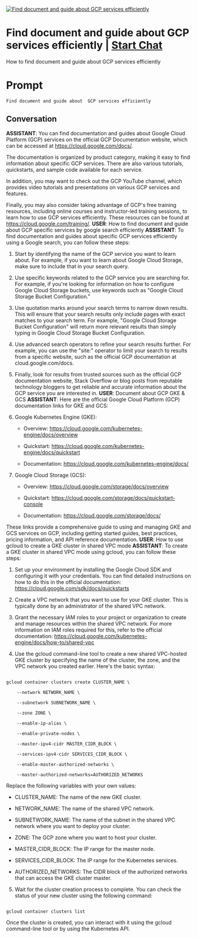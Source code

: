 
[![Find document and guide about  GCP services efficiently](https://flow-prompt-covers.s3.us-west-1.amazonaws.com/icon/minimalist/mini_8.png)](https://gptcall.net/chat.html?data=%7B%22contact%22%3A%7B%22id%22%3A%22K2lJkOD9n58YspDy1wM4a%22%2C%22flow%22%3Atrue%7D%7D)
# Find document and guide about  GCP services efficiently | [Start Chat](https://gptcall.net/chat.html?data=%7B%22contact%22%3A%7B%22id%22%3A%22K2lJkOD9n58YspDy1wM4a%22%2C%22flow%22%3Atrue%7D%7D)
How to find document and guide about  GCP services efficiently

# Prompt

```
Find document and guide about  GCP services efficiently
```

## Conversation

**ASSISTANT**: You can find documentation and guides about Google Cloud Platform (GCP) services on the official GCP Documentation website, which can be accessed at https://cloud.google.com/docs/.



The documentation is organized by product category, making it easy to find information about specific GCP services. There are also various tutorials, quickstarts, and sample code available for each service.



In addition, you may want to check out the GCP YouTube channel, which provides video tutorials and presentations on various GCP services and features.



Finally, you may also consider taking advantage of GCP's free training resources, including online courses and instructor-led training sessions, to learn how to use GCP services efficiently. These resources can be found at https://cloud.google.com/training/.
**USER**: How to find document and guide about GCP specific services by google search efficiently
**ASSISTANT**: To find documentation and guides about specific GCP services efficiently using a Google search, you can follow these steps:



1. Start by identifying the name of the GCP service you want to learn about. For example, if you want to learn about Google Cloud Storage, make sure to include that in your search query.



2. Use specific keywords related to the GCP service you are searching for. For example, if you're looking for information on how to configure Google Cloud Storage buckets, use keywords such as "Google Cloud Storage Bucket Configuration."



3. Use quotation marks around your search terms to narrow down results. This will ensure that your search results only include pages with exact matches to your search term. For example, "Google Cloud Storage Bucket Configuration" will return more relevant results than simply typing in Google Cloud Storage Bucket Configuration.



4. Use advanced search operators to refine your search results further. For example, you can use the "site:" operator to limit your search to results from a specific website, such as the official GCP documentation at cloud.google.com/docs.



5. Finally, look for results from trusted sources such as the official GCP documentation website, Stack Overflow or blog posts from reputable technology bloggers to get reliable and accurate information about the GCP service you are interested in.
**USER**: Document about GCP GKE & GCS
**ASSISTANT**: Here are the official Google Cloud Platform (GCP) documentation links for GKE and GCS:



1. Google Kubernetes Engine (GKE): 

   - Overview: https://cloud.google.com/kubernetes-engine/docs/overview

   - Quickstart: https://cloud.google.com/kubernetes-engine/docs/quickstart

   - Documentation: https://cloud.google.com/kubernetes-engine/docs/

   

2. Google Cloud Storage (GCS):

   - Overview: https://cloud.google.com/storage/docs/overview

   - Quickstart: https://cloud.google.com/storage/docs/quickstart-console

   - Documentation: https://cloud.google.com/storage/docs/ 



These links provide a comprehensive guide to using and managing GKE and GCS services on GCP, including getting started guides, best practices, pricing information, and API reference documentation.
**USER**: How to use gcloud to create a GKE cluster in shared VPC mode
**ASSISTANT**: To create a GKE cluster in shared VPC mode using gcloud, you can follow these steps:



1. Set up your environment by installing the Google Cloud SDK and configuring it with your credentials. You can find detailed instructions on how to do this in the official documentation: https://cloud.google.com/sdk/docs/quickstarts



2. Create a VPC network that you want to use for your GKE cluster. This is typically done by an administrator of the shared VPC network.



3. Grant the necessary IAM roles to your project or organization to create and manage resources within the shared VPC network. For more information on IAM roles required for this, refer to the official documentation: https://cloud.google.com/kubernetes-engine/docs/how-to/shared-vpc



4. Use the gcloud command-line tool to create a new shared VPC-hosted GKE cluster by specifying the name of the cluster, the zone, and the VPC network you created earlier. Here's the basic syntax:



```

gcloud container clusters create CLUSTER_NAME \

    --network NETWORK_NAME \

    --subnetwork SUBNETWORK_NAME \

    --zone ZONE \

    --enable-ip-alias \

    --enable-private-nodes \

    --master-ipv4-cidr MASTER_CIDR_BLOCK \

    --services-ipv4-cidr SERVICES_CIDR_BLOCK \

    --enable-master-authorized-networks \

    --master-authorized-networks=AUTHORIZED_NETWORKS

```



Replace the following variables with your own values:

- CLUSTER_NAME: The name of the new GKE cluster.

- NETWORK_NAME: The name of the shared VPC network.

- SUBNETWORK_NAME: The name of the subnet in the shared VPC network where you want to deploy your cluster.

- ZONE: The GCP zone where you want to host your cluster.

- MASTER_CIDR_BLOCK: The IP range for the master node.

- SERVICES_CIDR_BLOCK: The IP range for the Kubernetes services.

- AUTHORIZED_NETWORKS: The CIDR block of the authorized networks that can access the GKE cluster master.



5. Wait for the cluster creation process to complete. You can check the status of your new cluster using the following command:



```

gcloud container clusters list

```



Once the cluster is created, you can interact with it using the gcloud command-line tool or by using the Kubernetes API.


